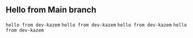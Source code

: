 ## Hello from Main branch

```hello from dev-kazem```
```hello from dev-kazem```
```hello from dev-kazem```
```hello from dev-kazem```